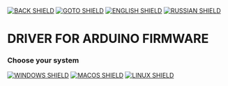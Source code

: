 [![BACK SHIELD](https://img.shields.io/badge/..%2F-Back-444?style=flat-square)](..)
[![GOTO SHIELD](https://img.shields.io/badge/..%2Ffirmware-Go-444?style=flat-square)](../firmware/)
[![ENGLISH SHIELD](https://img.shields.io/badge/-English-08f?style=flat-square)]()
[![RUSSIAN SHIELD](https://img.shields.io/badge/-Русский-444?style=flat-square)](RU_README.md)

# DRIVER FOR ARDUINO FIRMWARE

### Choose your system

[![WINDOWS SHIELD](https://img.shields.io/badge/Windows-7+-04D?style=for-the-badge&logo=windows11&logoColor=0BF)](windows)
[![MACOS SHIELD](https://img.shields.io/badge/MacOS-10.6+-04D?style=for-the-badge&logo=apple&logoColor=FFF)](macos)
[![LINUX SHIELD](https://img.shields.io/badge/Linux-SOON-04D?style=for-the-badge&logo=linux&logoColor=0F0)](linux)
